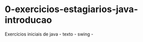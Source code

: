 0-exercicios-estagiarios-java-introducao
========================================

Exercícios iniciais de java - texto - swing - 
